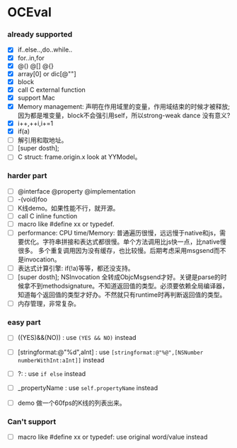 # OCEval

### already supported

* [x] if..else..,do..while..
* [x] for..in,for
* [x] @() @[] @{}
* [x] array[0] or dic[@""]
* [x] block
* [x] call C external function
* [x] support Mac
* [x] Memory management: 声明在作用域里的变量，作用域结束的时候才被释放; 因为都是堆变量，block不会强引用self，所以strong-weak dance 没有意义?
* [x] i++,++i,i+=1
* [x] if(a)
* [ ] 解引用和取地址。
* [ ] [super dosth];
* [ ] C struct: frame.origin.x  look at YYModel。

### harder part

* [ ] @interface @property @implementation
* [ ] -(void)foo
* [ ] K线demo。如果性能不行，就开源。
* [ ] call C inline function
* [ ] macro like #define xx or typedef.
* [ ] performance: CPU time/Memory:  普通遍历很慢，远远慢于native和js，需要优化。字符串拼接和表达式都很慢。单个方法调用比js快一点，比native慢很多。 多个重复调用因为没有缓存，也比较慢。后期考虑采用msgsend而不是invocation。
* [ ] 表达式计算引擎: if(!a)等等，都还没支持。
* [ ] [super dosth]; NSInvocation 全转成ObjcMsgsend才好。关键是parse的时候拿不到methodsignature。不知道返回值的类型。必须要依赖全局编译器，知道每个返回值的类型才好办。不然就只有runtime时再判断返回值的类型。
* [ ] 内存管理，非常复杂。

### easy part


* [ ] ((YES)&&(NO)) : use `(YES && NO)` instead
* [ ] [stringformat:@"%d",aInt] : use `[stringformat:@"%@",[NSNumber numberWithInt:aInt]]` instead
* [ ] ?:   :  use `if else` instead
* [ ] _propertyName :  use `self.propertyName` instead
* [ ] demo 做一个60fps的K线的列表出来。


### Can't support
* [ ] macro like #define xx or typedef:  use original word/value instead
